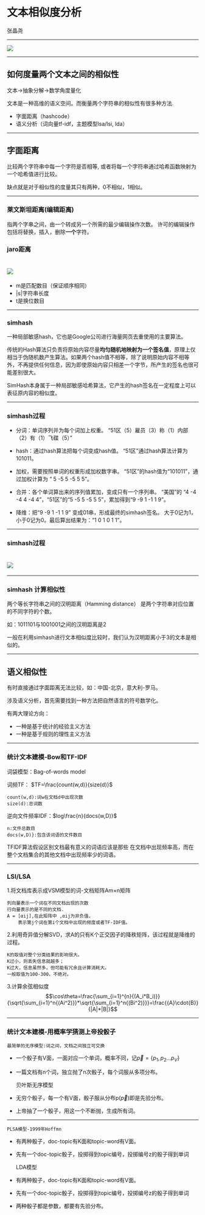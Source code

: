 # 文本相似度分析

张晶尧

---


![](contrast1.png)

---

## 如何度量两个文本之间的相似性

文本->抽象分解->数学角度量化


文本是一种高维的语义空间。而衡量两个字符串的相似性有很多种方法.
+ 字面距离（hashcode）
+ 语义分析（词向量tf-idf，主题模型lsa/lsi, lda）

---
## 字面距离

比较两个字符串中每一个字符是否相等,
或者将每一个字符串通过哈希函数映射为一个哈希值进行比较。

缺点就是对于相似性的度量其只有两种，0不相似，1相似。

---
### 莱文斯坦距离(编辑距离)

指两个字串之间，由一个转成另一个所需的最少编辑操作次数。
许可的编辑操作包括将替换，插入，删除**一个**字符。

### jaro距离

# ![](jaro.png)

+ m是匹配数目（保证顺序相同）
+ |s|字符串长度
+ t是换位数目
---
### simhash

一种局部敏感hash，它也是Google公司进行海量网页去重使用的主要算法。

传统的Hash算法只负责将原始内容尽量**均匀随机地映射为一个签名值**，原理上仅相当于伪随机数产生算法。如果两个hash值不相等，除了说明原始内容不相等外，不再提供任何信息，因为即使原始内容只相差一个字节，所产生的签名也很可能差别很大。

SimHash本身属于一种局部敏感哈希算法，它产生的hash签名在一定程度上可以表征原内容的相似度。

---
### simhash过程

+ 分词：单词序列并为每个词加上权重。
  “51区（5）雇员（3）称（1）内部（2）有（1）飞碟（5）”
  
+ hash：通过hash算法把每个词变成hash值。
  “51区”通过hash算法计算为 101011。
  
+ 加权，需要按照单词的权重形成加权数字串。
  “51区”的hash值为“101011”，通过加权计算为 “ 5 -5 5 -5 5 5”。
  
+ 合并：各个单词算出来的序列值累加，变成只有一个序列串。
  “美国”的 “4 -4 -4 4 -4 4”，“51区”的“5 -5 5 -5 5 5”，累加得到“9 -9 1 -1 1 9”。
  
+ 降维：把“9 -9 1 -1 1 9” 变成01串，形成最终的simhash签名。
 大于0记为1，小于0记为0。最后算出结果为：“1 0 1 0 1 1”。
 
---
### simhash过程

# ![](simhash_process.png)
---
### simhash 计算相似性

两个等长字符串之间的汉明距离（Hamming distance）
是两个字符串对应位置的不同字符的个数。

如：1011101与1001001之间的汉明距离是2

一般在利用simhash进行文本相似度比较时，我们认为汉明距离小于3的文本是相似的。

---

## 语义相似性

有时直接通过字面距离无法比较，如：中国-北京，意大利-罗马。

涉及语义分析，首先需要找到一种方法把自然语言的符号数学化。

有两大理论方向：
+ 一种是基于统计的经验主义方法
+ 一种是基于规则的理性主义方法

---
### 统计文本建模-Bow和TF-IDF

词袋模型：Bag-of-words model

词频TF： $TF=\frac{count(w,d)}{size(d)}$
    
	count(w,d):词w在文档d中出现次数
	size(d):总词数

逆向文件频率IDF：$log\frac{n}{docs(w,D)}$
    
	n:文件总数目
	docs(w,D)}:包含该词语的文件数目

TFIDF算法假设区别文档最有意义的词语应该是那些
在文档中出现频率高，而在整个文档集合的其他文档中出现频率少的词语。

---
### LSI/LSA

1.将文档库表示成VSM模型的词-文档矩阵Am×n矩阵

	列向量表示一个词在不同文档出现的次数
	行向量表示的是不同的文档.
	A = [αij],在此矩阵中 ,αij为非负值，
        表示第j个词在第i个文档中出现的频度或者TF-IDF值。

2.利用奇异值分解SVD，求A的只有K个正交因子的降秩矩阵，该过程就是降维的过程。

	K的取值对整个分类结果的影响很大。
	K过小，则丢失信息就越多；
	K过大，信息虽然多，但可能有冗余且计算消耗大。
	一般取值为100-300，不绝对。

3.计算余弦相似度
$$\cos\theta=\frac{\sum_{i=1}^{n}{(A_i*B_i)}}{\sqrt{\sum_{i=1}^n{(Ai^2)}}*\sqrt{\sum_{i=1}^n{(Bi^2)}}}=\frac{{A}\cdot{B}}{|A|*|B|}$$

---

### 统计文本建模-用概率学猜测上帝投骰子

	最简单的无序模型:词之间，文档之间独立可交换
    
+ 一个骰子有V面，一面对应一个单词，概率不同，记$\vec{p}=\{p_1,p_2...p_V\}$
+ 一篇文档有n个词，独立抛了n次骰子，每个词服从多项分布。


	贝叶斯无序模型
    
+ 无穷个骰子，每一个有V面，骰子服从分布p($\vec{p}$)即是先验分布。
+ 上帝抽了一个骰子，用这一个不断抛，生成所有词。

---

	PLSA模型-1999年Hoffmn
    
+ 有两种骰子，doc-topic有K面和topic-word有V面。
+ 先有一个doc-topic骰子，投掷得到topic编号，投掷编号z的骰子得到单词


	LDA模型
    
+ 有两种骰子，doc-topic有K面和topic-word有V面。
+ 先有一个doc-topic骰子，投掷得到topic编号，投掷编号z的骰子得到单词
+ 两种骰子都是参数，都要有先验分布。







